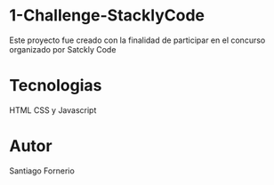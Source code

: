 # 1-Challenge-StacklyCode
Este proyecto fue creado con la finalidad de participar en el concurso organizado por Satckly Code

# Tecnologias
HTML CSS y Javascript

# Autor
Santiago Fornerio
